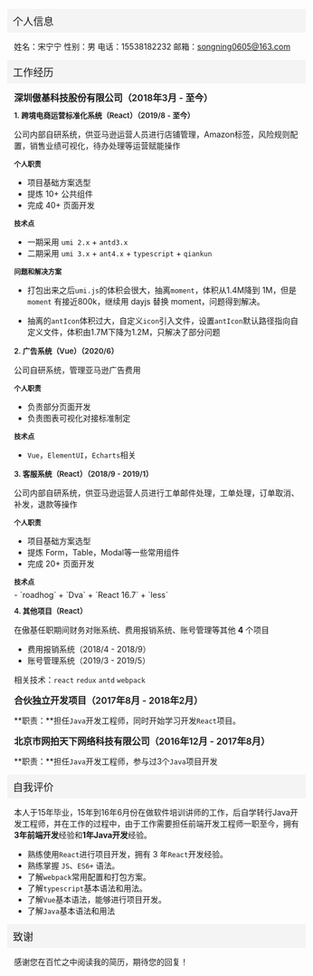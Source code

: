 <div style="margin: 12px -12px; font-size: 18px; font-weight: 500; background: #f4f4f4;padding: 8px 10px;border-radius:2px;">个人信息</div>

姓名：宋宁宁					性别：男
电话：15538182232		邮箱：songning0605@163.com

<div style="margin: 12px -12px; font-size: 18px; font-weight: 500; background: #f4f4f4;padding: 8px 10px;border-radius:2px;">工作经历</div>

<div style="margin: 10px 0; font-size: 16px; font-weight: 600;">深圳傲基科技股份有限公司（2018年3月 - 至今）</div>

<div style="margin: 10px 0; font-size: 13px; font-weight: 600;">1. 跨境电商运营标准化系统（React）（2019/8 - 至今）</div>

公司内部自研系统，供亚马逊运营人员进行店铺管理，Amazon标签，风险规则配置，销售业绩可视化，待办处理等运营赋能操作

<div style="margin: 10px 0; font-size: 12px; font-weight: 600;">个人职责</div>

- 项目基础方案选型
- 提炼 10+ 公共组件
- 完成 40+ 页面开发
<div style="margin: 6px 0; font-size: 12px; font-weight: 600;">技术点</div>

- 一期采用 `umi 2.x` + `antd3.x`
- 二期采用 `umi 3.x` + `ant4.x` + `typescript` + `qiankun`

<div style="margin: 10px 0; font-size: 12px; font-weight: 600;">问题和解决方案</div>

- 打包出来之后`umi.js`的体积会很大，抽离`moment`，体积从1.4M降到 1M，但是`moment` 有接近800k，继续用 dayjs 替换 moment，问题得到解决。

- 抽离的`antIcon`体积过大，自定义`icon`引入文件，设置`antIcon`默认路径指向自定义文件，体积由1.7M下降为1.2M，只解决了部分问题

<div style="margin: 10px 0; font-size: 13px; font-weight: 600;">2. 广告系统（Vue）（2020/6）</div>

公司自研系统，管理亚马逊广告费用
<div style="margin: 10px 0; font-size: 12px; font-weight: 600;">个人职责</div>

- 负责部分页面开发
- 负责图表可视化对接标准制定
<div style="margin: 6px 0; font-size: 12px; font-weight: 600;">技术点</div>

- `Vue`，`ElementUI`，`Echarts`相关

<div style="margin: 10px 0; font-size: 13px; font-weight: 600;">3. 客服系统（React）（2018/9 - 2019/1）</div>

公司内部自研系统，供亚马逊运营人员进行工单邮件处理，工单处理，订单取消、补发，退款等操作

<div style="margin: 10px 0; font-size: 12px; font-weight: 600;">个人职责</div>

- 项目基础方案选型
- 提炼 Form，Table，Modal等一些常用组件
- 完成 20+ 页面开发
<div style="margin: 6px 0; font-size: 12px; font-weight: 600;">技术点</div>
- `roadhog` + `Dva` + `React 16.7` + `less`

<div style="margin: 10px 0; font-size: 13px; font-weight: 600;">4. 其他项目（React）</div>

在傲基任职期间财务对账系统、费用报销系统、账号管理等其他  **4** 个项目

- 费用报销系统（2018/4 - 2018/9）
- 账号管理系统（2019/3 - 2019/5）

相关技术：`react` `redux`  `antd` `webpack`

<div style="margin: 10px 0; font-size: 16px; font-weight: 600;">合伙独立开发项目（2017年8月 - 2018年2月）</div>

**职责：**担任`Java`开发工程师，同时开始学习开发`React`项目。

<div style="margin: 10px 0; font-size: 16px; font-weight: 600;">北京市网拍天下网络科技有限公司（2016年12月 - 2017年8月）</div>

**职责：**担任`Java`开发工程师，参与过3个`Java`项目开发

<div style="margin: 12px -12px; font-size: 18px; font-weight: 500; background: #f4f4f4;padding: 8px 10px;border-radius:2px;">自我评价</div>

本人于15年毕业，15年到16年6月份在做软件培训讲师的工作，后自学转行Java开发工程师，并在工作的过程中，由于工作需要担任前端开发工程师一职至今，拥有**3年前端开发**经验和**1年Java开发**经验。

- 熟练使用`React`进行项目开发，拥有 3 年`React`开发经验。
- 熟练掌握 `JS`、`ES6+` 语法。
- 了解`webpack`常用配置和打包方案。
- 了解`typescript`基本语法和用法。
- 了解`Vue`基本语法，能够进行项目开发。
- 了解`Java`基本语法和用法

<div style="margin: 12px -12px; font-size: 18px; font-weight: 500; background: #f4f4f4;padding: 8px 10px;border-radius:2px;">致谢</div>

感谢您在百忙之中阅读我的简历，期待您的回复！